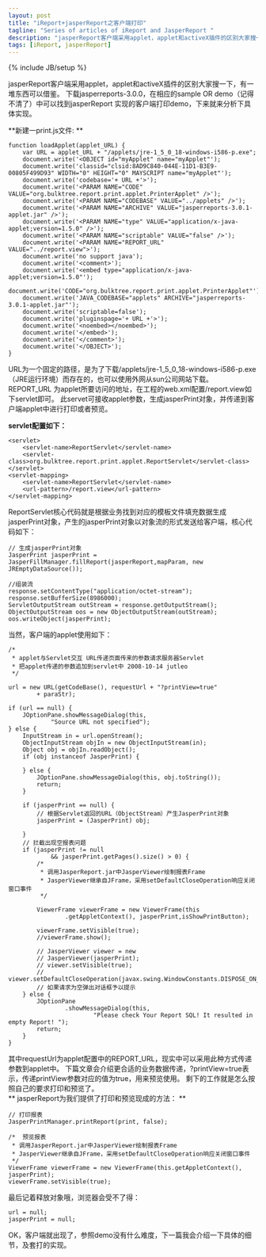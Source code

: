 ```yaml
---
layout: post
title: "iReport+jasperReport之客户端打印"
tagline: "Series of articles of iReport and JasperReport "
description: "jasperReport客户端采用applet，applet和activeX插件的区别大家搜一下，有一堆东西可以借鉴。"
tags: [iReport, jasperReport]
---
```

{% include JB/setup %}

jasperReport客户端采用applet，applet和activeX插件的区别大家搜一下，有一堆东西可以借鉴。
下载jasperreports-3.0.0，在相应的sample OR demo（记得不清了）中可以找到jasperReport 实现的客户端打印demo，下来就来分析下具体实现。

**新建一print.js文件: **  
	
	function loadApplet(applet_URL) {
		var URL = applet_URL + "/applets/jre-1_5_0_18-windows-i586-p.exe";
		document.write('<OBJECT id="myApplet" name="myApplet"');
		document.write('classid="clsid:8AD9C840-044E-11D1-B3E9-00805F499D93" WIDTH="0" HEIGHT="0" MAYSCRIPT name="myApplet"');
		document.write('codebase='+ URL +'>');
		document.write('<PARAM NAME="CODE" VALUE="org.bulktree.report.print.applet.PrinterApplet" />');
		document.write('<PARAM NAME="CODEBASE" VALUE="../applets" />');
		document.write('<PARAM NAME="ARCHIVE" VALUE="jasperreports-3.0.1-applet.jar" />');
		document.write('<PARAM NAME="type" VALUE="application/x-java-applet;version=1.5.0" />');
		document.write('<PARAM NAME="scriptable" VALUE="false" />');
		document.write('<PARAM NAME="REPORT_URL" VALUE="../report.view">');
		document.write('no support java');
		document.write('<comment>');
		document.write('<embed type="application/x-java-applet;version=1.5.0"');
		document.write('CODE="org.bulktree.report.print.applet.PrinterApplet"');
		document.write('JAVA_CODEBASE="applets" ARCHIVE="jasperreports-3.0.1-applet.jar"');
		document.write('scriptable=false');
		document.write('pluginspage='+ URL +'>');
		document.write('<noembed></noembed>');
		document.write('</embed>');
		document.write('</comment>');
		document.write('</OBJECT>');
	}
	
URL为一个固定的路径，是为了下载/applets/jre-1_5_0_18-windows-i586-p.exe（JRE运行环境）而存在的，也可以使用外网从sun公司网站下载。
REPORT_URL 为applet所要访问的地址，在工程的web.xml配置/report.view如下servlet即可。
此servet可接收applet参数，生成jasperPrint对象，并传递到客户端applet中进行打印或者预览。  

**servlet配置如下：**
	
	<servlet>
		<servlet-name>ReportServlet</servlet-name>
        <servlet-class>org.bulktree.report.print.applet.ReportServlet</servlet-class>
    </servlet>
	<servlet-mapping>
		<servlet-name>ReportServlet</servlet-name>
		<url-pattern>/report.view</url-pattern>
	</servlet-mapping>
	
ReportServlet核心代码就是根据业务找到对应的模板文件填充数据生成jasperPrint对象，产生的jasperPrint对象以对象流的形式发送给客户端，核心代码如下：  

	// 生成jasperPrint对象
	JasperPrint jasperPrint = JasperFillManager.fillReport(jasperReport,mapParam, new JREmptyDataSource());

	//组装流
	response.setContentType("application/octet-stream");
	response.setBufferSize(8986000);
	ServletOutputStream outStream = response.getOutputStream();
	ObjectOutputStream oos = new ObjectOutputStream(outStream);
	oos.writeObject(jasperPrint);
	
当然，客户端的applet使用如下：  
	
	/*
	 * applet与Servlet交互 URL传递页面传来的参数请求服务器Servlet
	 * 把applet传递的参数追加到servlet中 2008-10-14 jutleo
	 */

	url = new URL(getCodeBase(), requestUrl + "?printView=true"
			+ paraStr);

	if (url == null) {
		JOptionPane.showMessageDialog(this,
				"Source URL not specified");
	} else {
		InputStream in = url.openStream();
		ObjectInputStream objIn = new ObjectInputStream(in);
		Object obj = objIn.readObject();
		if (obj instanceof JasperPrint) {

		} else {
			JOptionPane.showMessageDialog(this, obj.toString());
			return;
		}

		if (jasperPrint == null) {
			// 根据Servlet返回的URL（ObjectStream）产生JasperPrint对象
			jasperPrint = (JasperPrint) obj;

		}
		// 拦截出现空报表问题
		if (jasperPrint != null
				&& jasperPrint.getPages().size() > 0) {
			/*
			 * 调用JasperReport.jar中JasperViewer绘制报表Frame
			 * JasperViewer继承自JFrame，采用setDefaultCloseOperation响应关闭窗口事件
			 */

			ViewerFrame viewerFrame = new ViewerFrame(this
					.getAppletContext(), jasperPrint,isShowPrintButton);
			
			viewerFrame.setVisible(true);
			//viewerFrame.show();

			// JasperViewer viewer = new
			// JasperViewer(jasperPrint);
			// viewer.setVisible(true);
			// viewer.setDefaultCloseOperation(javax.swing.WindowConstants.DISPOSE_ON_CLOSE);
			// 如果请求为空弹出对话框予以提示
		} else {
			JOptionPane
					.showMessageDialog(this,
							"Please check Your Report SQL! It resulted in empty Report! ");
			return;
		}
	}

其中requestUrl为applet配置中的REPORT_URL，现实中可以采用此种方式传递参数到applet中。
下篇文章会介绍更合适的业务数据传递，?printView=true表示，传递printView参数对应的值为true，用来预览使用。
剩下的工作就是怎么按照自己的要求打印和预览了。  
** jasperReport为我们提供了打印和预览现成的方法： ** 
	
	// 打印报表
	JasperPrintManager.printReport(print, false);
	
	/*  预览报表
	 * 调用JasperReport.jar中JasperViewer绘制报表Frame
	 * JasperViewer继承自JFrame，采用setDefaultCloseOperation响应关闭窗口事件
	 */
	ViewerFrame viewerFrame = new ViewerFrame(this.getAppletContext(), jasperPrint);
	viewerFrame.setVisible(true);
	
最后记着释放对象哦，浏览器会受不了得：  
	
	url = null;
	jasperPrint = null;
	
OK，客户端就出现了，参照demo没有什么难度，下一篇我会介绍一下具体的细节，及套打的实现。  
